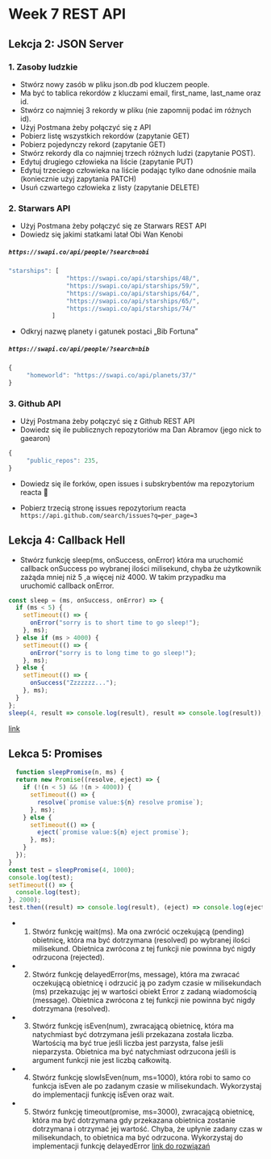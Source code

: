 # Week 7 REST API

## Lekcja 2: JSON Server

### 1. Zasoby ludzkie
* Stwórz nowy zasób w pliku json.db pod kluczem people.
* Ma być to tablica rekordów z kluczami email, first_name, last_name oraz id.
* Stwórz co najmniej 3 rekordy w pliku (nie zapomnij podać im różnych id).
* Użyj Postmana żeby połączyć się z API
* Pobierz listę wszystkich rekordów (zapytanie GET)
* Pobierz pojedynczy rekord (zapytanie GET)
* Stwórz rekordy dla co najmniej trzech różnych ludzi (zapytanie POST).
* Edytuj drugiego człowieka na liście (zapytanie PUT)
* Edytuj trzeciego człowieka na liście podając tylko dane odnośnie maila (koniecznie użyj zapytania PATCH)
* Usuń czwartego człowieka z listy (zapytanie DELETE)
### 2. Starwars API
* Użyj Postmana żeby połączyć się ze Starwars REST API
* Dowiedz się jakimi statkami latał Obi Wan Kenobi
##### `https://swapi.co/api/people/?search=obi`
```javascript
"starships": [
                "https://swapi.co/api/starships/48/",
                "https://swapi.co/api/starships/59/",
                "https://swapi.co/api/starships/64/",
                "https://swapi.co/api/starships/65/",
                "https://swapi.co/api/starships/74/"
            ]
```
* Odkryj nazwę planety i gatunek postaci „Bib Fortuna”
##### `https://swapi.co/api/people/?search=bib`
```javascript
{
     "homeworld": "https://swapi.co/api/planets/37/"
}
```
### 3. Github API
* Użyj Postmana żeby połączyć się z Github REST API
* Dowiedz się ile publicznych repozytoriów ma Dan Abramov (jego nick to gaearon)
```javascript
{
     "public_repos": 235,
}
```
* Dowiedz się ile forków, open issues i subskrybentów ma repozytorium reacta 🙂

* Pobierz trzecią stronę issues repozytorium reacta
`https://api.github.com/search/issues?q=per_page=3`

## Lekcja 4: Callback Hell

* Stwórz funkcję sleep(ms, onSuccess, onError) która ma uruchomić callback onSuccess po wybranej ilości milisekund, chyba że użytkownik zażąda mniej niż 5 ,a więcej niż 4000. W takim przypadku ma uruchomić callback onError.

```javascript
const sleep = (ms, onSuccess, onError) => {
  if (ms < 5) {
    setTimeout(() => {
      onError("sorry is to short time to go sleep!");
    }, ms);
  } else if (ms > 4000) {
    setTimeout(() => {
      onError("sorry is to long time to go sleep!");
    }, ms);
  } else {
    setTimeout(() => {
      onSuccess("Zzzzzzz...");
    }, ms);
  }
};
sleep(4, result => console.log(result), result => console.log(result));
```
[link](https://codesandbox.io/s/callback-exemple-xdo8o)

## Lekca 5: Promises

```javascript
  function sleepPromise(n, ms) {
  return new Promise((resolve, eject) => {
    if (!(n < 5) && !(n > 4000)) {
      setTimeout(() => {
        resolve(`promise value:${n} resolve promise`);
      }, ms);
    } else {
      setTimeout(() => {
        eject(`promise value:${n} eject promise`);
      }, ms);
    }
  });
}
const test = sleepPromise(4, 1000);
console.log(test);
setTimeout(() => {
  console.log(test);
}, 2000);
test.then((result) => console.log(result), (eject) => console.log(eject));

```
* 1. Stwórz funkcję wait(ms). Ma ona zwrócić oczekującą (pending) obietnicę, która ma być dotrzymana (resolved) po wybranej ilości milisekund. Obietnica zwrócona z tej funkcji nie powinna być nigdy odrzucona (rejected).
* 2. Stwórz funkcję delayedError(ms, message), która ma zwracać oczekującą obietnicę i odrzucić ją po zadym czasie w milisekundach (ms) przekazując jej w wartości obiekt Error z zadaną wiadomością (message). Obietnica zwrócona z tej funkcji nie powinna być nigdy dotrzymana (resolved).
* 3. Stwórz funkcję isEven(num), zwracającą obietnicę, która ma natychmiast być dotrzymana jeśli przekazana została liczba. Wartością ma być true jeśli liczba jest parzysta, false jeśli nieparzysta. Obietnica ma być natychmiast odrzucona jeśli is argument funkcji nie jest liczbą całkowitą.
* 4. Stwórz funkcję slowIsEven(num, ms=1000), która robi to samo co funkcja isEven ale po zadanym czasie w milisekundach. Wykorzystaj do implementacji funkcję isEven oraz wait.
* 5. Stwórz funkcję timeout(promise, ms=3000), zwracającą obietnicę, która ma być dotrzymana gdy przekazana obietnica zostanie dotrzymana i otrzymać jej wartość. Chyba, że upłynie zadany czas w milisekundach, to obietnica ma być odrzucona. Wykorzystaj do implementacji funkcję delayedError
[link do rozwiązań](https://codesandbox.io/s/callback-exemple-xdo8o)